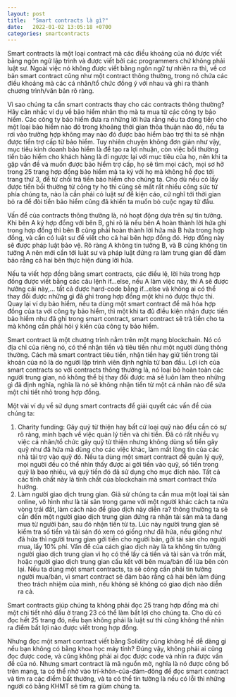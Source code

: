 ```yaml
---
layout: post
title:  "Smart contracts là gì?"
date:   2022-01-02 13:05:18 +0700
categories: smartcontracts
---
```


Smart contracts là một loại contract mà các điều khoảng của nó được viết bằng ngôn ngữ lập trình và được viết bởi các programmers chứ không phải luật sư. Ngoài việc nó không được viết bằng ngôn ngữ tự nhiên ra thì, về cơ bản smart contract cũng như một contract thông thường, trong nó chứa các điều khoảng mà các cá nhân/tổ chức đồng ý với nhau và ghi ra thành chương trình/văn bản rõ ràng. 

Vì sao chúng ta cần smart contracts thay cho các contracts thông thường? Hãy cân nhắc ví dụ về bảo hiểm nhân thọ mà ta mua từ các công ty bảo hiểm. Các công ty bảo hiểm đưa ra những lời hứa rằng nếu ta đóng tiền cho một loại bảo hiểm nào đó trong khoảng thời gian thỏa thuận nào đó, nếu ta rơi vào trường hợp không may nào đó được bảo hiểm bảo trợ thì ta sẽ nhận được tiền trợ cấp từ bảo hiểm. Tuy nhiên chuyện không đơn giản như vậy, mục tiêu kinh doanh bảo hiểm là để tạo ra lợi nhuận, còn việc bồi thường tiền bảo hiểm cho khách hàng là đi ngược lại với mục tiêu của họ, nên khi ta gặp vấn đề và muốn được bảo hiểm trợ cấp, họ sẽ tìm mọi cách, mọi sơ hở trong 25 trang hợp đồng bảo hiểm mà ta ký với họ mà không hề đọc tới trang thứ 3, để từ chối trả tiền bảo hiểm cho chúng ta. Cho dù nếu có lấy được tiền bồi thường từ công ty họ thì cũng sẽ mất rất nhiều công sức từ phía chúng ta, nào là cần phải có luật sư để kiện cáo, cứ nghĩ tới thời gian bỏ ra để đòi tiền bảo hiểm cũng đã khiến ta muốn bỏ cuộc ngay từ đầu.

 Vấn để của contracts thông thường là, nó hoạt động dựa trên sự tin tưởng. Khi bên A ký hợp đồng với bên B, ghi rõ là nếu bên A hoàn thành lời hứa ghi trong hợp đồng thì bên B cũng phải hoàn thành lời hứa mà B hứa trong hợp đồng, và cần có luật sư để viết cho cả hai bên hợp đồng đó. Hợp đồng này sẽ được pháp luật bảo vệ. Rõ ràng A không tin tưởng B, và B cũng không tin tưởng A nên mới cần tới luật sư và pháp luật đứng ra làm trung gian để đảm bảo rằng cả hai bên thực hiện đúng lời hứa.

Nếu ta viết hợp đồng bằng smart contracts, các điều lệ, lời hứa trong hợp đồng được viết bằng các câu lệnh if...else, nếu A làm việc này, thì A sẽ được hưởng cái này,... tất cả được hard-code bằng if...else và không ai có thể thay đổi được những gì đã ghi trong hợp đồng một khi nó được thực thi. Quay lại ví dụ bảo hiểm, nếu ta dùng một smart contract đề mã hóa hợp đồng của ta với công ty bảo hiểm, thì một khi ta đủ điều kiện nhận được tiền bảo hiểm như đã ghi trong smart contract, smart contract sẽ trả tiền cho ta mà không cần phải hỏi ý kiến của công ty bảo hiểm.

Smart contract là một chương trình nằm trên một mạng blockchain. Nó có địa chỉ của riêng nó, có thể nhận tiền và tiêu tiền như một người dùng thông thường.  Cách mà smart contract tiêu tiền, nhận tiền hay giữ tiền trong tài khoản của nó là do người lập trình viên định nghĩa từ ban đầu. Lợi ích của smart contracts so với contracts thông thường là, nó loại bỏ hoàn toàn các người trung gian, nó không thể bị thay đổi được mà sẽ luôn làm theo những gì đã định nghĩa, nghĩa là nó sẽ không nhận tiền từ một cá nhân nào để sửa một chi tiết nhỏ trong hợp đồng.

Một vài ví dụ về sử dụng smart contracts để giải quyết các vấn đề của chúng ta:

1. Charity funding: Gây quỹ từ thiện hay bất cứ loại quỹ nào đều cần có sự rõ ràng, minh bạch về việc quản lý tiền và chi tiền. Đã có rất nhiều vụ việc cá nhân/tổ chức gây quỹ từ thiện nhưng không dùng số tiền gây quỹ như đã hứa mà dùng cho các việc khác, làm mất lòng tin của các nhà tài trợ vào quỹ đó. Nếu ta dùng một smart contract để quản lý quỹ, mọi người đều có thể nhìn thấy được ai gởi tiền vào quỹ, số tiền trong quỹ là bao nhiêu, và quỹ tiền đó đã sử dụng cho mục đích nào. Tất cả các tính chất này là tính chất của blockchain mà smart contract thừa hưởng.
2. Làm người giao dịch trung gian. Giả sử chúng ta cần mua một loại tài sản online, vô hình như là tài sản trong game với một người khác cách ta nửa vòng trái đất, làm cách nào để giao dịch này diễn ra? thông thường ta sẽ cần đến một người giao dịch trung gian đứng ra nhận tài sản mà ta đang mua từ người bán, sau đó nhận tiền từ ta. Lúc này người trung gian sẽ kiểm tra số tiền và tài sản đó xem có giống như đã hứa, nếu giống như đã hứa thì người trung gian gởi tiền cho người bán, gởi tài sản cho người mua, lấy 10% phí. Vấn đề của cách giao dịch này là ta không tin tưởng người giao dịch trung gian vì họ có thể lấy cả tiền và tài sản và trốn mất, hoặc người giao dịch trung gian cấu kết với bên mua/bán để lừa bên còn lại. Nếu ta dùng một smart contracts, ta sẽ công cần phải tin tưởng người mua/bán, vì smart contract sẽ đảm bảo rằng cả hai bên làm đúng theo trách nhiệm của mình, nếu không sẽ không có giao dịch nào diễn ra cả.

Smart contracts giúp chúng ta không phải đọc 25 trang hợp đồng mà chỉ một chi tiết nhỏ dấu ở trang 23 có thể làm bất lợi cho chúng ta. Cho dù có đọc hết 25 trang đó, nếu bạn không phải là luật sư thì cũng không thể nhìn ra điểm bất lợi nào được viết trong hợp đồng. 

Nhưng đọc một smart contract viết bằng Solidity cũng không hề dễ dàng gì nếu bạn không có bằng khoa học máy tính? Đúng vậy, không phải ai cũng đọc được code, và cũng không phải ai đọc được code và nhìn ra được vấn đề của nó. Nhưng smart contract là mã nguồn mở, nghĩa là nó được công bố trên mạng, ta có thể nhờ vào trí-khôn-của-đám-đông để đọc smart contract và tìm ra các điểm bất thưởng, và ta có thể tin tưởng là nếu có lỗi thì những người có bằng KHMT sẽ tìm ra giùm chúng ta.


